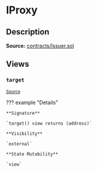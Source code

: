 # IProxy

## Description

**Source:** [contracts/Issuer.sol](https://github.com/Synthetixio/synthetix/tree/v2.50.3-ovm-alpha/contracts/Issuer.sol)

## Views

### `target`

<sub>[Source](https://github.com/Synthetixio/synthetix/tree/v2.50.3-ovm-alpha/contracts/Issuer.sol#L29)</sub>

??? example "Details"

    **Signature**

    `target() view returns (address)`

    **Visibility**

    `external`

    **State Mutability**

    `view`
